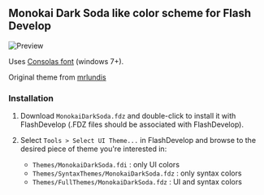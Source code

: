 ## Monokai Dark Soda like color scheme for Flash Develop

![Preview](https://github.com/younes0/fdMonokai/blob/master/preview.png?raw=true)

Uses [Consolas font](http://www.microsoft.com/typography/fonts/family.aspx?FID=300) (windows 7+).

Original theme from [mrlundis](https://github.com/mrlundis/Monokai-Dark-Soda.tmTheme)

### Installation

1. Download `MonokaiDarkSoda.fdz` and double-click to install it with FlashDevelop 
(.FDZ files should be associated with FlashDevelop).

2. Select `Tools > Select UI Theme...` in FlashDevelop and browse to the desired piece of theme 
you're interested in:

	*  `Themes/MonokaiDarkSoda.fdi` : only UI colors
	*  `Themes/SyntaxThemes/MonokaiDarkSoda.fdz` : only syntax colors
	*  `Themes/FullThemes/MonokaiDarkSoda.fdz` : UI and syntax colors
